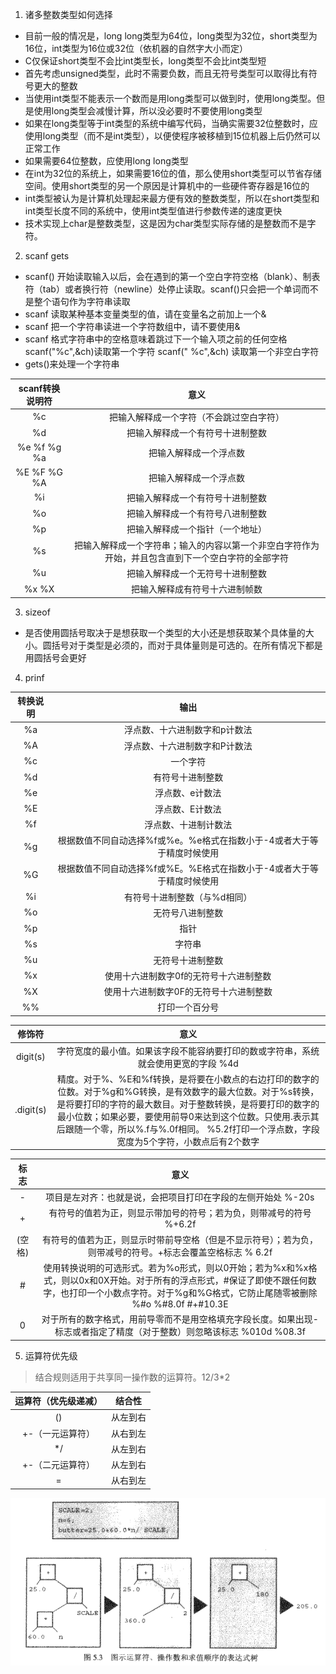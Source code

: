1. 诸多整数类型如何选择

- 目前一般的情况是，long long类型为64位，long类型为32位，short类型为16位，int类型为16位或32位（依机器的自然字大小而定）
- C仅保证short类型不会比int类型长，long类型不会比int类型短
- 首先考虑unsigned类型，此时不需要负数，而且无符号类型可以取得比有符号更大的整数
- 当使用int类型不能表示一个数而是用long类型可以做到时，使用long类型。但是使用long类型会减慢计算，所以没必要时不要使用long类型
- 如果在long类型等于int类型的系统中编写代码，当确实需要32位整数时，应使用long类型（而不是int类型），以便使程序被移植到15位机器上后仍然可以正常工作
- 如果需要64位整数，应使用long long类型
- 在int为32位的系统上，如果需要16位的值，那么使用short类型可以节省存储空间。使用short类型的另一个原因是计算机中的一些硬件寄存器是16位的
- int类型被认为是计算机处理起来最方便有效的整数类型，所以在short类型和int类型长度不同的系统中，使用int类型值进行参数传递的速度更快
- 技术实现上char是整数类型，这是因为char类型实际存储的是整数而不是字符。


2. scanf gets

- scanf() 开始读取输入以后，会在遇到的第一个空白字符空格（blank）、制表符（tab）或者换行符（newline）处停止读取。scanf()只会把一个单词而不是整个语句作为字符串读取
- scanf 读取某种基本变量类型的值，请在变量名之前加上一个&
- scanf 把一个字符串读进一个字符数组中，请不要使用&
- scanf 格式字符串中的空格意味着跳过下一个输入项之前的任何空格 scanf("%c",&ch)读取第一个字符  scanf(" %c",&ch) 读取第一个非空白字符
- gets()来处理一个字符串

| scanf转换说明符 | 意义 |
|:----: | :----: |
| %c | 把输入解释成一个字符（不会跳过空白字符） |
| %d | 把输入解释成一个有符号十进制整数 |
| %e %f %g %a | 把输入解释成一个浮点数 |
| %E %F %G %A | 把输入解释成一个浮点数 |
| %i | 把输入解释成一个有符号十进制整数 |
| %o | 把输入解释成一个有符号八进制整数 |
| %p | 把输入解释成一个指针（一个地址） |
| %s | 把输入解释成一个字符串；输入的内容以第一个非空白字符作为开始，并且包含直到下一个空白字符的全部字符 |
| %u | 把输入解释成一个无符号十进制整数 |
| %x %X | 把输入解释成有符号十六进制帧数 |


3. sizeof 

- 是否使用圆括号取决于是想获取一个类型的大小还是想获取某个具体量的大小。圆括号对于类型是必须的，而对于具体量则是可选的。在所有情况下都是用圆括号会更好

4. prinf

| 转换说明 | 输出 |
|:----: | :----: |
| %a | 浮点数、十六进制数字和p计数法 |
| %A | 浮点数、十六进制数字和P计数法 |
| %c | 一个字符 |
| %d | 有符号十进制整数 |
| %e | 浮点数、e计数法 |
| %E | 浮点数、E计数法 |
| %f | 浮点数、十进制计数法 |
| %g | 根据数值不同自动选择%f或%e。%e格式在指数小于-4或者大于等于精度时候使用 |
| %G | 根据数值不同自动选择%f或%E。%E格式在指数小于-4或者大于等于精度时候使用 |
| %i | 有符号十进制整数（与%d相同） |
| %o | 无符号八进制整数 |
| %p | 指针 |
| %s | 字符串 |
| %u | 无符号十进制整数 |
| %x | 使用十六进制数字0f的无符号十六进制整数 |
| %X | 使用十六进制数字0F的无符号十六进制整数 |
| %% | 打印一个百分号 |

| 修饰符 | 意义 |
|:----: | :----: |
| digit(s) | 字符宽度的最小值。如果该字段不能容纳要打印的数或字符串，系统就会使用更宽的字段 %4d |
| .digit(s) | 精度。对于%、%E和%f转换，是将要在小数点的右边打印的数字的位数。对于%g和%G转换，是有效数字的最大位数。对于%s转换，是将要打印的字符的最大数目。对于整数转换，是将要打印的数字的最小位数；如果必要，要使用前导0来达到这个位数。只使用.表示其后跟随一个零，所以%.f与%.0f相同。 %5.2f打印一个浮点数，字段宽度为5个字符，小数点后有2个数字 |


| 标志 | 意义 |
|:----: | :----: |
| - | 项目是左对齐：也就是说，会把项目打印在字段的左侧开始处 %-20s |
| + | 有符号的值若为正，则显示带加号的符号；若为负，则带减号的符号 %+6.2f |
| (空格) | 有符号的值若为正，则显示时带前导空格（但是不显示符号）；若为负，则带减号的符号。+标志会覆盖空格标志 % 6.2f |
| # | 使用转换说明的可选形式。若为%o形式，则以0开始；若为%x和%x格式，则以0x和0X开始。对于所有的浮点形式，#保证了即使不跟任何数字，也打印一个小数点字符。对于%g和%G格式，它防止尾随零被删除 %#o %#8.0f #+#10.3E |
| 0 | 对于所有的数字格式，用前导零而不是用空格填充字段长度。如果出现-标志或者指定了精度（对于整数）则忽略该标志 %010d %08.3f |

5. 运算符优先级 
> 结合规则适用于共享同一操作数的运算符。12/3*2 

|运算符（优先级递减）|结合性|
|:--:|:--: | 
| () | 从左到右 |
| +-（一元运算符） | 从右到左 |
| */ | 从左到右 |
| +-（二元运算符） | 从左到右 |
| = | 从右到左 |

![运算符表达式树](./c-primer-plus/ch05/运算符表达式树.png)